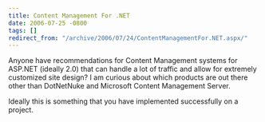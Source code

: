 ```yaml
---
title: Content Management For .NET
date: 2006-07-25 -0800
tags: []
redirect_from: "/archive/2006/07/24/ContentManagementFor.NET.aspx/"
---
```


Anyone have recommendations for Content Management systems for ASP.NET
(ideally 2.0) that can handle a lot of traffic and allow for extremely
customized site design? I am curious about which products are out there
other than DotNetNuke and Microsoft Content Management Server.

Ideally this is something that you have implemented successfully on a
project.

